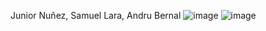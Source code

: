 Junior Nuñez, Samuel Lara, Andru Bernal
![image](https://github.com/user-attachments/assets/6fc7c57f-0079-4839-91ba-e0c8884b1045)
![image](https://github.com/user-attachments/assets/7daec443-2d47-4f82-a030-9b642e0a7065)
